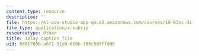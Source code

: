```yaml
---
content_type: resource
description: ''
file: https://ol-ocw-studio-app-qa.s3.amazonaws.com/courses/18-03sc-differential-equations-fall-2011/8801780ba6f191e9610b386c589ffdd6_rZ3-nFV6l8w.srt
file_type: application/x-subrip
resourcetype: Other
title: 3play caption file
uid: 8801780b-a6f1-91e9-610b-386c589ffdd6
---
```

